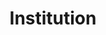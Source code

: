 ---
title: Institution
description: We publish open data
permalink: /es/institution/_key_
layout: institution-key
lang-ref: institution-key
lang: es
---